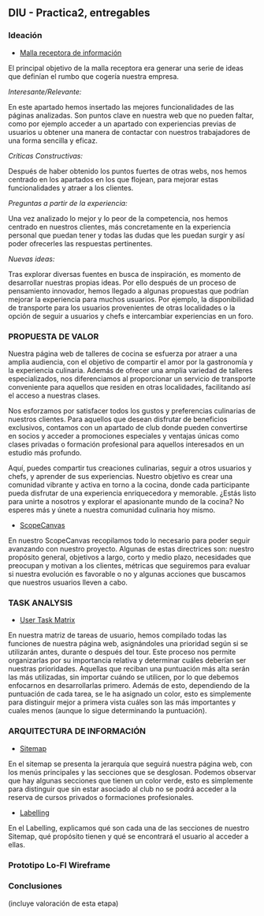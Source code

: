 ## DIU - Practica2, entregables

### Ideación 
* [Malla receptora de información](Malla-Receptora-PDF.pdf)

El principal objetivo de la malla receptora era generar una serie de ideas que definían el rumbo que cogería nuestra empresa.

*Interesante/Relevante:*

En este apartado hemos insertado las mejores funcionalidades de las páginas analizadas. Son puntos clave en nuestra web que no pueden faltar, como por ejemplo acceder a un apartado con experiencias previas de usuarios u obtener una manera de contactar con nuestros trabajadores de una forma sencilla y eficaz.

*Críticas Constructivas:*

Después de haber obtenido los puntos fuertes de otras webs, nos hemos centrado en los apartados en los que flojean, para mejorar estas funcionalidades y atraer a los clientes.

*Preguntas a partir de la experiencia:*

Una vez analizado lo mejor y lo peor de la competencia, nos hemos centrado en nuestros clientes, más concretamente en la experiencia personal que puedan tener y todas las dudas que les puedan surgir y así poder ofrecerles las respuestas pertinentes.

*Nuevas ideas:*

Tras explorar diversas fuentes en busca de inspiración, es momento de desarrollar nuestras propias ideas. Por ello después de un proceso de pensamiento innovador, hemos llegado a algunas propuestas que podrían mejorar la experiencia para muchos usuarios. Por ejemplo, la disponibilidad de transporte para los usuarios provenientes de otras localidades o la opción de seguir a usuarios y chefs e intercambiar experiencias en un foro.


### PROPUESTA DE VALOR
Nuestra página web de talleres de cocina se esfuerza por atraer a una amplia audiencia, con el objetivo de compartir el amor por la gastronomía y la experiencia culinaria. Además de ofrecer una amplia variedad de talleres especializados, nos diferenciamos al proporcionar un servicio de transporte conveniente para aquellos que residen en otras localidades, facilitando así el acceso a nuestras clases.

Nos esforzamos por satisfacer todos los gustos y preferencias culinarias de nuestros clientes.
Para aquellos que desean disfrutar de beneficios exclusivos, contamos con un apartado de club donde pueden convertirse en socios y acceder a promociones especiales y ventajas únicas como clases privadas o formación profesional para aquellos interesados en un estudio más profundo.

Aquí, puedes compartir tus creaciones culinarias, seguir a otros usuarios y chefs, y aprender de sus experiencias.
Nuestro objetivo es crear una comunidad vibrante y activa en torno a la cocina, donde cada participante pueda disfrutar de una experiencia enriquecedora y memorable. ¿Estás listo para unirte a nosotros y explorar el apasionante mundo de la cocina? No esperes más y únete a nuestra comunidad culinaria hoy mismo.

* [ScopeCanvas](Scope_Canvas-PDF.pdf)

En nuestro ScopeCanvas recopilamos todo lo necesario para poder seguir avanzando con nuestro proyecto. Algunas de estas directrices son: nuestro propósito general, objetivos a largo, corto y medio plazo, necesidades que preocupan y motivan a los clientes, métricas que seguiremos para evaluar si nuestra evolución es favorable o no y algunas acciones que buscamos que nuestros usuarios lleven a cabo.


### TASK ANALYSIS
* [User Task Matrix](UserTaskMatrix-PDF.pdf)

En nuestra matriz de tareas de usuario, hemos compilado todas las funciones de nuestra página web, asignándoles una prioridad según si se utilizarán antes, durante o después del tour. Este proceso nos permite organizarlas por su importancia relativa y determinar cuáles deberían ser nuestras prioridades. Aquellas que reciban una puntuación más alta serán las más utilizadas, sin importar cuándo se utilicen, por lo que debemos enfocarnos en desarrollarlas primero. Además de esto, dependiendo de la puntuación de cada tarea, se le ha asignado un color, esto es simplemente para distinguir mejor a primera vista cuáles son las más importantes y cuales menos (aunque lo sigue determinando la puntuación).


### ARQUITECTURA DE INFORMACIÓN
* [Sitemap](Site_Map.jpg)

En el sitemap se presenta la jerarquía que seguirá nuestra página web, con los menús principales y las secciones que se desglosan. Podemos observar que hay algunas secciones que tienen un color verde, esto es simplemente para distinguir que sin estar asociado al club no se podrá acceder a la reserva de cursos privados o formaciones profesionales.


* [Labelling](Labelling-PDF.pdf)

En el Labelling, explicamos qué son cada una de las secciones de nuestro Sitemap, qué propósito tienen y qué se encontrará el usuario al acceder a ellas.


### Prototipo Lo-FI Wireframe 


### Conclusiones  
(incluye valoración de esta etapa)
